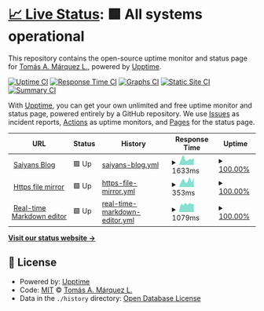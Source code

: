 # [📈 Live Status](https://upptime.saiyans.com.ve): <!--live status--> **🟩 All systems operational**

This repository contains the open-source uptime monitor and status page for [Tomás A. Márquez L.](saiyans.com.ve), powered by [Upptime](https://github.com/upptime/upptime).

[![Uptime CI](https://github.com/tomasmetal23/upptime/workflows/Uptime%20CI/badge.svg)](https://github.com/tomasmetal23/upptime/actions?query=workflow%3A%22Uptime+CI%22)
[![Response Time CI](https://github.com/tomasmetal23/upptime/workflows/Response%20Time%20CI/badge.svg)](https://github.com/tomasmetal23/upptime/actions?query=workflow%3A%22Response+Time+CI%22)
[![Graphs CI](https://github.com/tomasmetal23/upptime/workflows/Graphs%20CI/badge.svg)](https://github.com/tomasmetal23/upptime/actions?query=workflow%3A%22Graphs+CI%22)
[![Static Site CI](https://github.com/tomasmetal23/upptime/workflows/Static%20Site%20CI/badge.svg)](https://github.com/tomasmetal23/upptime/actions?query=workflow%3A%22Static+Site+CI%22)
[![Summary CI](https://github.com/tomasmetal23/upptime/workflows/Summary%20CI/badge.svg)](https://github.com/tomasmetal23/upptime/actions?query=workflow%3A%22Summary+CI%22)

With [Upptime](https://upptime.js.org), you can get your own unlimited and free uptime monitor and status page, powered entirely by a GitHub repository. We use [Issues](https://github.com/tomasmetal23/upptime/issues) as incident reports, [Actions](https://github.com/tomasmetal23/upptime/actions) as uptime monitors, and [Pages](https://upptime.saiyans.com.ve) for the status page.

<!--start: status pages-->
<!-- This summary is generated by Upptime (https://github.com/upptime/upptime) -->
<!-- Do not edit this manually, your changes will be overwritten -->
<!-- prettier-ignore -->
| URL | Status | History | Response Time | Uptime |
| --- | ------ | ------- | ------------- | ------ |
| <img alt="" src="https://icons.duckduckgo.com/ip3/blog.saiyans.com.ve.ico" height="13"> [Saiyans Blog](https://blog.saiyans.com.ve) | 🟩 Up | [saiyans-blog.yml](https://github.com/tomasmetal23/upptime/commits/HEAD/history/saiyans-blog.yml) | <details><summary><img alt="Response time graph" src="./graphs/saiyans-blog/response-time-week.png" height="20"> 1633ms</summary><br><a href="https://upptime.saiyans.com.ve/history/saiyans-blog"><img alt="Response time 787" src="https://img.shields.io/endpoint?url=https%3A%2F%2Fraw.githubusercontent.com%2Ftomasmetal23%2Fupptime%2FHEAD%2Fapi%2Fsaiyans-blog%2Fresponse-time.json"></a><br><a href="https://upptime.saiyans.com.ve/history/saiyans-blog"><img alt="24-hour response time 2300" src="https://img.shields.io/endpoint?url=https%3A%2F%2Fraw.githubusercontent.com%2Ftomasmetal23%2Fupptime%2FHEAD%2Fapi%2Fsaiyans-blog%2Fresponse-time-day.json"></a><br><a href="https://upptime.saiyans.com.ve/history/saiyans-blog"><img alt="7-day response time 1633" src="https://img.shields.io/endpoint?url=https%3A%2F%2Fraw.githubusercontent.com%2Ftomasmetal23%2Fupptime%2FHEAD%2Fapi%2Fsaiyans-blog%2Fresponse-time-week.json"></a><br><a href="https://upptime.saiyans.com.ve/history/saiyans-blog"><img alt="30-day response time 1818" src="https://img.shields.io/endpoint?url=https%3A%2F%2Fraw.githubusercontent.com%2Ftomasmetal23%2Fupptime%2FHEAD%2Fapi%2Fsaiyans-blog%2Fresponse-time-month.json"></a><br><a href="https://upptime.saiyans.com.ve/history/saiyans-blog"><img alt="1-year response time 739" src="https://img.shields.io/endpoint?url=https%3A%2F%2Fraw.githubusercontent.com%2Ftomasmetal23%2Fupptime%2FHEAD%2Fapi%2Fsaiyans-blog%2Fresponse-time-year.json"></a></details> | <details><summary><a href="https://upptime.saiyans.com.ve/history/saiyans-blog">100.00%</a></summary><a href="https://upptime.saiyans.com.ve/history/saiyans-blog"><img alt="All-time uptime 71.72%" src="https://img.shields.io/endpoint?url=https%3A%2F%2Fraw.githubusercontent.com%2Ftomasmetal23%2Fupptime%2FHEAD%2Fapi%2Fsaiyans-blog%2Fuptime.json"></a><br><a href="https://upptime.saiyans.com.ve/history/saiyans-blog"><img alt="24-hour uptime 100.00%" src="https://img.shields.io/endpoint?url=https%3A%2F%2Fraw.githubusercontent.com%2Ftomasmetal23%2Fupptime%2FHEAD%2Fapi%2Fsaiyans-blog%2Fuptime-day.json"></a><br><a href="https://upptime.saiyans.com.ve/history/saiyans-blog"><img alt="7-day uptime 100.00%" src="https://img.shields.io/endpoint?url=https%3A%2F%2Fraw.githubusercontent.com%2Ftomasmetal23%2Fupptime%2FHEAD%2Fapi%2Fsaiyans-blog%2Fuptime-week.json"></a><br><a href="https://upptime.saiyans.com.ve/history/saiyans-blog"><img alt="30-day uptime 98.06%" src="https://img.shields.io/endpoint?url=https%3A%2F%2Fraw.githubusercontent.com%2Ftomasmetal23%2Fupptime%2FHEAD%2Fapi%2Fsaiyans-blog%2Fuptime-month.json"></a><br><a href="https://upptime.saiyans.com.ve/history/saiyans-blog"><img alt="1-year uptime 50.55%" src="https://img.shields.io/endpoint?url=https%3A%2F%2Fraw.githubusercontent.com%2Ftomasmetal23%2Fupptime%2FHEAD%2Fapi%2Fsaiyans-blog%2Fuptime-year.json"></a></details>
| <img alt="" src="https://icons.duckduckgo.com/ip3/mirror.saiyans.com.ve.ico" height="13"> [Https file mirror](https://mirror.saiyans.com.ve) | 🟩 Up | [https-file-mirror.yml](https://github.com/tomasmetal23/upptime/commits/HEAD/history/https-file-mirror.yml) | <details><summary><img alt="Response time graph" src="./graphs/https-file-mirror/response-time-week.png" height="20"> 353ms</summary><br><a href="https://upptime.saiyans.com.ve/history/https-file-mirror"><img alt="Response time 239" src="https://img.shields.io/endpoint?url=https%3A%2F%2Fraw.githubusercontent.com%2Ftomasmetal23%2Fupptime%2FHEAD%2Fapi%2Fhttps-file-mirror%2Fresponse-time.json"></a><br><a href="https://upptime.saiyans.com.ve/history/https-file-mirror"><img alt="24-hour response time 405" src="https://img.shields.io/endpoint?url=https%3A%2F%2Fraw.githubusercontent.com%2Ftomasmetal23%2Fupptime%2FHEAD%2Fapi%2Fhttps-file-mirror%2Fresponse-time-day.json"></a><br><a href="https://upptime.saiyans.com.ve/history/https-file-mirror"><img alt="7-day response time 353" src="https://img.shields.io/endpoint?url=https%3A%2F%2Fraw.githubusercontent.com%2Ftomasmetal23%2Fupptime%2FHEAD%2Fapi%2Fhttps-file-mirror%2Fresponse-time-week.json"></a><br><a href="https://upptime.saiyans.com.ve/history/https-file-mirror"><img alt="30-day response time 341" src="https://img.shields.io/endpoint?url=https%3A%2F%2Fraw.githubusercontent.com%2Ftomasmetal23%2Fupptime%2FHEAD%2Fapi%2Fhttps-file-mirror%2Fresponse-time-month.json"></a><br><a href="https://upptime.saiyans.com.ve/history/https-file-mirror"><img alt="1-year response time 245" src="https://img.shields.io/endpoint?url=https%3A%2F%2Fraw.githubusercontent.com%2Ftomasmetal23%2Fupptime%2FHEAD%2Fapi%2Fhttps-file-mirror%2Fresponse-time-year.json"></a></details> | <details><summary><a href="https://upptime.saiyans.com.ve/history/https-file-mirror">100.00%</a></summary><a href="https://upptime.saiyans.com.ve/history/https-file-mirror"><img alt="All-time uptime 83.30%" src="https://img.shields.io/endpoint?url=https%3A%2F%2Fraw.githubusercontent.com%2Ftomasmetal23%2Fupptime%2FHEAD%2Fapi%2Fhttps-file-mirror%2Fuptime.json"></a><br><a href="https://upptime.saiyans.com.ve/history/https-file-mirror"><img alt="24-hour uptime 100.00%" src="https://img.shields.io/endpoint?url=https%3A%2F%2Fraw.githubusercontent.com%2Ftomasmetal23%2Fupptime%2FHEAD%2Fapi%2Fhttps-file-mirror%2Fuptime-day.json"></a><br><a href="https://upptime.saiyans.com.ve/history/https-file-mirror"><img alt="7-day uptime 100.00%" src="https://img.shields.io/endpoint?url=https%3A%2F%2Fraw.githubusercontent.com%2Ftomasmetal23%2Fupptime%2FHEAD%2Fapi%2Fhttps-file-mirror%2Fuptime-week.json"></a><br><a href="https://upptime.saiyans.com.ve/history/https-file-mirror"><img alt="30-day uptime 98.06%" src="https://img.shields.io/endpoint?url=https%3A%2F%2Fraw.githubusercontent.com%2Ftomasmetal23%2Fupptime%2FHEAD%2Fapi%2Fhttps-file-mirror%2Fuptime-month.json"></a><br><a href="https://upptime.saiyans.com.ve/history/https-file-mirror"><img alt="1-year uptime 61.83%" src="https://img.shields.io/endpoint?url=https%3A%2F%2Fraw.githubusercontent.com%2Ftomasmetal23%2Fupptime%2FHEAD%2Fapi%2Fhttps-file-mirror%2Fuptime-year.json"></a></details>
| <img alt="" src="https://icons.duckduckgo.com/ip3/notas.saiyans.com.ve.ico" height="13"> [Real-time Markdown editor](https://notas.saiyans.com.ve) | 🟩 Up | [real-time-markdown-editor.yml](https://github.com/tomasmetal23/upptime/commits/HEAD/history/real-time-markdown-editor.yml) | <details><summary><img alt="Response time graph" src="./graphs/real-time-markdown-editor/response-time-week.png" height="20"> 1079ms</summary><br><a href="https://upptime.saiyans.com.ve/history/real-time-markdown-editor"><img alt="Response time 624" src="https://img.shields.io/endpoint?url=https%3A%2F%2Fraw.githubusercontent.com%2Ftomasmetal23%2Fupptime%2FHEAD%2Fapi%2Freal-time-markdown-editor%2Fresponse-time.json"></a><br><a href="https://upptime.saiyans.com.ve/history/real-time-markdown-editor"><img alt="24-hour response time 824" src="https://img.shields.io/endpoint?url=https%3A%2F%2Fraw.githubusercontent.com%2Ftomasmetal23%2Fupptime%2FHEAD%2Fapi%2Freal-time-markdown-editor%2Fresponse-time-day.json"></a><br><a href="https://upptime.saiyans.com.ve/history/real-time-markdown-editor"><img alt="7-day response time 1079" src="https://img.shields.io/endpoint?url=https%3A%2F%2Fraw.githubusercontent.com%2Ftomasmetal23%2Fupptime%2FHEAD%2Fapi%2Freal-time-markdown-editor%2Fresponse-time-week.json"></a><br><a href="https://upptime.saiyans.com.ve/history/real-time-markdown-editor"><img alt="30-day response time 1419" src="https://img.shields.io/endpoint?url=https%3A%2F%2Fraw.githubusercontent.com%2Ftomasmetal23%2Fupptime%2FHEAD%2Fapi%2Freal-time-markdown-editor%2Fresponse-time-month.json"></a><br><a href="https://upptime.saiyans.com.ve/history/real-time-markdown-editor"><img alt="1-year response time 504" src="https://img.shields.io/endpoint?url=https%3A%2F%2Fraw.githubusercontent.com%2Ftomasmetal23%2Fupptime%2FHEAD%2Fapi%2Freal-time-markdown-editor%2Fresponse-time-year.json"></a></details> | <details><summary><a href="https://upptime.saiyans.com.ve/history/real-time-markdown-editor">100.00%</a></summary><a href="https://upptime.saiyans.com.ve/history/real-time-markdown-editor"><img alt="All-time uptime 98.13%" src="https://img.shields.io/endpoint?url=https%3A%2F%2Fraw.githubusercontent.com%2Ftomasmetal23%2Fupptime%2FHEAD%2Fapi%2Freal-time-markdown-editor%2Fuptime.json"></a><br><a href="https://upptime.saiyans.com.ve/history/real-time-markdown-editor"><img alt="24-hour uptime 100.00%" src="https://img.shields.io/endpoint?url=https%3A%2F%2Fraw.githubusercontent.com%2Ftomasmetal23%2Fupptime%2FHEAD%2Fapi%2Freal-time-markdown-editor%2Fuptime-day.json"></a><br><a href="https://upptime.saiyans.com.ve/history/real-time-markdown-editor"><img alt="7-day uptime 100.00%" src="https://img.shields.io/endpoint?url=https%3A%2F%2Fraw.githubusercontent.com%2Ftomasmetal23%2Fupptime%2FHEAD%2Fapi%2Freal-time-markdown-editor%2Fuptime-week.json"></a><br><a href="https://upptime.saiyans.com.ve/history/real-time-markdown-editor"><img alt="30-day uptime 99.68%" src="https://img.shields.io/endpoint?url=https%3A%2F%2Fraw.githubusercontent.com%2Ftomasmetal23%2Fupptime%2FHEAD%2Fapi%2Freal-time-markdown-editor%2Fuptime-month.json"></a><br><a href="https://upptime.saiyans.com.ve/history/real-time-markdown-editor"><img alt="1-year uptime 93.93%" src="https://img.shields.io/endpoint?url=https%3A%2F%2Fraw.githubusercontent.com%2Ftomasmetal23%2Fupptime%2FHEAD%2Fapi%2Freal-time-markdown-editor%2Fuptime-year.json"></a></details>

<!--end: status pages-->

[**Visit our status website →**](https://upptime.saiyans.com.ve)

## 📄 License

- Powered by: [Upptime](https://github.com/upptime/upptime)
- Code: [MIT](./LICENSE) © [Tomás A. Márquez L.](saiyans.com.ve)
- Data in the `./history` directory: [Open Database License](https://opendatacommons.org/licenses/odbl/1-0/)

